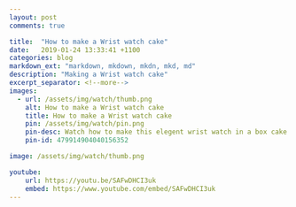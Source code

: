 ```yaml
---
layout: post
comments: true

title:  "How to make a Wrist watch cake"
date:   2019-01-24 13:33:41 +1100
categories: blog
markdown_ext: "markdown, mkdown, mkdn, mkd, md"
description: "Making a Wrist watch cake"
excerpt_separator: <!--more-->
images: 
  - url: /assets/img/watch/thumb.png
    alt: How to make a Wrist watch cake
    title: How to make a Wrist watch cake
    pin: /assets/img/watch/pin.png
    pin-desc: Watch how to make this elegent wrist watch in a box cake. Perfect birthday cake for a man.
    pin-id: 479914904040156352

image: /assets/img/watch/thumb.png

youtube:
    url: https://youtu.be/SAFwDHCI3uk
    embed: https://www.youtube.com/embed/SAFwDHCI3uk
---
```

